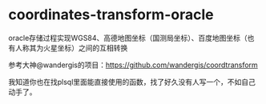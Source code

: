 # coordinates-transform-oracle
oracle存储过程实现WGS84、高德地图坐标（国测局坐标）、百度地图坐标（也有人称其为火星坐标）之间的互相转换

参考大神@wandergis的项目：https://github.com/wandergis/coordtransform

我知道你也在找plsql里面能直接使用的函数，找了好久没有人写一个，不如自己动手了。
